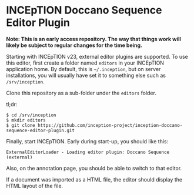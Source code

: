 # INCEpTION Doccano Sequence Editor Plugin

**Note: This is an early access repository. The way that things work will likely be subject to regular changes for the time being.** 

Starting with INCEpTION v23, external editor plugins are supported. To use this editor, first create a folder named `editors` in your INCEpTION application home. By default, this is `~/.inception`, but on server installations, you will usually have set it to something else such as `/srv/inception`.

Clone this repository as a sub-folder under the `editors` folder.

tl;dr: 

```
$ cd /srv/inception
$ mkdir editors
$ git clone https://github.com/inception-project/inception-doccano-sequence-editor-plugin.git
```

Finally, start INCEpTION. Early during start-up, you should like this:

```
ExternalEditorLoader - Loading editor plugin: Doccano Sequence (external)
```

Also, on the annotation page, you should be able to switch to that editor.

If a document was imported as a HTML file, the editor should display the HTML layout of the file.
